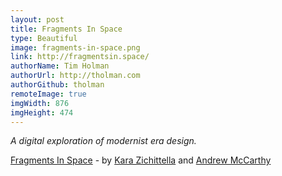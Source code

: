 ```yaml
---
layout: post
title: Fragments In Space
type: Beautiful
image: fragments-in-space.png
link: http://fragmentsin.space/
authorName: Tim Holman
authorUrl: http://tholman.com
authorGithub: tholman
remoteImage: true
imgWidth: 876
imgHeight: 474
---
```


_A digital exploration of modernist era design._

[Fragments In Space](http://fragmentsin.space/) - by [Kara Zichittella](http://cargocollective.com/toothmarket) and [Andrew McCarthy](http://andrevv.com/)
